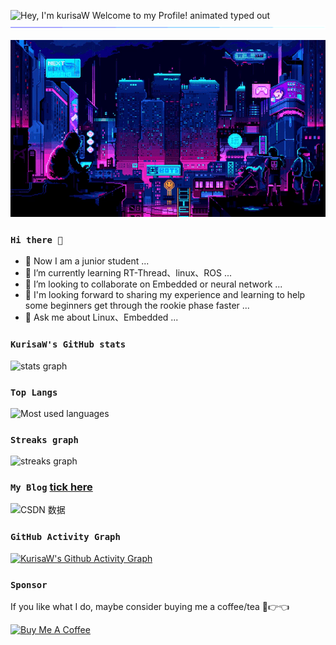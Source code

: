 <img src="https://readme-typing-svg.demolab.com?font=Operator+Mono&size=37&duration=2800&pause=2000&color=FAFAFA&center=true&vCenter=true&width=940&height=50&lines=Hey%2C+I'm+kurisaW+Welcome+to+my+Profile!" align="middle" alt="Hey, I'm kurisaW Welcome to my Profile! animated typed out">

<img  src="assert/borderseperator.gif">


<p align="center">
<img src="assert/loficity.gif" alt="Lofi Nightlife city scene" />
</p>


### `Hi there 👋`

- 🔭 Now I am a junior student ...
- 🌱 I’m currently learning RT-Thread、linux、ROS ...
- 👯 I’m looking to collaborate on Embedded or neural network ...
- 🤔 I'm looking forward to sharing my experience and learning to help some beginners get through the rookie phase faster ...
- 💬 Ask me about Linux、Embedded ...

### `KurisaW's GitHub stats`

<img src="https://github-readme-stats-i66v.vercel.app/api?username=kurisaW&show_icons=true&title_color=0079fa&text_color=0079fa&iconcolor=0079fa&hide_border=true&bg_color=000000&border_radius=0&count_private=true&include_all_commits=true" height="200" alt="stats graph"  />

### `Top Langs`
<img src="https://github-readme-stats-i66v.vercel.app/api/top-langs/?username=kurisaW&langs_count=6&card_width=500&bg_color=000000&text_color=0079fa&hide_border=true&layout=compact" alt="Most used languages" />

### `Streaks graph`

<img src="https://streak-stats.demolab.com?    user=kurisaW&theme=highcontrast&hide_border=true&border_radius=0&ring=2100FA&background=000000&fire=0079FA&currStreakNum=0079FA&dates=0079FA&sideNums=0079FA&currStreakLabel=0079FA&stroke=0079FA&sideLabels=0079FA" height="200" alt="streaks graph"  />

### `My Blog` [tick here](https://blog.csdn.net/qq_56914146?spm=1000.2115.3001.5343)

![CSDN 数据](https://stats.justsong.cn/api/csdn?id=qq_56914146&theme=dark)

### `GitHub Activity Graph`

<!-- GitHub Activity Graph -->

[![KurisaW's Github Activity Graph](https://github-readme-activity-graph.cyclic.app/graph?username=kurisaW&custom_title=kurisW's%20GitHub%20Activity%20Graph&bg_color=000000&color=0079fa&line=2100fa&point=0079fa&area=true&hide_border=true)](https://github.com/ashutosh00710/github-readme-activity-graph)

### `Sponsor`

If you like what I do, maybe consider buying me a coffee/tea 🥺👉👈

<a href="https://www.buymeacoffee.com/kurisaW" target="_blank"><img src="https://cdn.buymeacoffee.com/buttons/v2/default-red.png" alt="Buy Me A Coffee" width="150" ></a>
</div>
